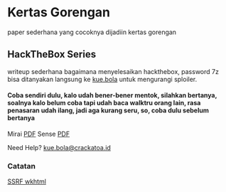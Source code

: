 # Kertas Gorengan

paper sederhana yang cocoknya dijadiin kertas gorengan

## HackTheBox Series
writeup sederhana bagaimana menyelesaikan hackthebox, password 7z bisa ditanyakan langsung ke [kue.bola](mailto:kue.bola@crackatoa.id) untuk mengurangi sploiler.

#### Coba sendiri dulu, kalo udah bener-bener mentok, silahkan bertanya, soalnya kalo belum coba tapi udah baca walktru orang lain, rasa penasaran udah ilang, jadi aga kurang seru, so, coba dulu sebelum bertanya

Mirai [PDF](https://raw.githubusercontent.com/crackatoa/kertasgorengan/master/doc/Mirai.7z)
Sense [PDF](https://github.com/crackatoa/kertasgorengan/raw/master/doc/Sense.7z)

Need Help? [kue.bola@crackatoa.id](mailto:kue.bola@crackatoa.id)

### Catatan
[SSRF wkhtml](https://github.com/crackatoa/kertasgorengan/blob/master/catatan/SSRF%20wkhtml.md)
